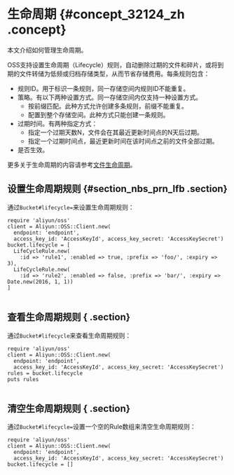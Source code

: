 # 生命周期 {#concept_32124_zh .concept}

本文介绍如何管理生命周期。

OSS支持设置生命周期（Lifecycle）规则，自动删除过期的文件和碎片，或将到期的文件转储为低频或归档存储类型，从而节省存储费用。每条规则包含：

-   规则ID。用于标识一条规则，同一存储空间内规则ID不能重复。
-   策略。有以下两种设置方式。同一存储空间内仅支持一种设置方式。
    -   按前缀匹配。此种方式允许创建多条规则，前缀不能重复。
    -   配置到整个存储空间。此种方式只能创建一条规则。
-   过期时间。有两种指定方式：
    -   指定一个过期天数N，文件会在其最近更新时间点的N天后过期。
    -   指定一个过期时间点，最近更新时间在该时间点之前的文件全部过期。
-   是否生效。

更多关于生命周期的内容请参考[文件生命周期](../../../../intl.zh-CN/开发指南/管理文件/管理文件生命周期.md#)。

## 设置生命周期规则 {#section_nbs_prn_lfb .section}

通过`Bucket#lifecycle=`来设置生命周期规则：

```language-ruby
require 'aliyun/oss'
client = Aliyun::OSS::Client.new(
  endpoint: 'endpoint',
  access_key_id: 'AccessKeyId', access_key_secret: 'AccessKeySecret')
bucket.lifecycle = [
  LifeCycleRule.new(
    :id => 'rule1', :enabled => true, :prefix => 'foo/', :expiry => 3),
  LifeCycleRule.new(
    :id => 'rule2', :enabled => false, :prefix => 'bar/', :expiry => Date.new(2016, 1, 1))
]
			
```

## 查看生命周期规则 { .section}

通过`Bucket#lifecycle`来查看生命周期规则：

```language-ruby
require 'aliyun/oss'
client = Aliyun::OSS::Client.new(
  endpoint: 'endpoint',
  access_key_id: 'AccessKeyId', access_key_secret: 'AccessKeySecret')
rules = bucket.lifecycle
puts rules
			
```

## 清空生命周期规则 { .section}

通过`Bucket#lifecycle=`设置一个空的Rule数组来清空生命周期规则：

```language-ruby
require 'aliyun/oss'
client = Aliyun::OSS::Client.new(
  endpoint: 'endpoint',
  access_key_id: 'AccessKeyId', access_key_secret: 'AccessKeySecret')
bucket.lifecycle = []
			
```

